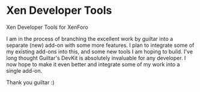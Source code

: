 Xen Developer Tools
======

Xen Developer Tools for XenForo

I am in the process of branching the excellent work by guiltar into a separate (new) add-on with some more features. I plan to integrate some of my existing add-ons into this, and some new tools I am hoping to build. I've long thought Guiltar's DevKit is absolutely invaluable for any developer. I now hope to make it even better and integrate some of my work into a single add-on.


Thank you guiltar :)
